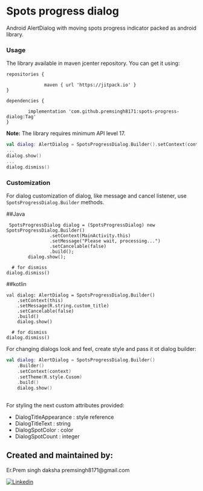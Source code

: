 # Spots  progress dialog


Android AlertDialog with moving spots progress indicator packed as android library.


### Usage

The library available in maven jcenter repository. You can get it using:
```dependency
repositories {

  			  maven { url 'https://jitpack.io' }
}

```

```
dependencies {

        implementation 'com.github.premsingh8171:spots-progress-dialog:Tag'
}
```

**Note:** The library requires minimum API level 17.

```kotlin
val dialog: AlertDialog = SpotsProgressDialog.Builder().setContext(context).build()
...
dialog.show()
...
dialog.dismiss()
```

### Customization

For dialog customization of dialog, like message and cancel listener, use `SpotsProgressDialog.Builder` methods.

##Java
```
 SpotsProgressDialog dialog = (SpotsProgressDialog) new SpotsProgressDialog.Builder()
                .setContext(MainActivity.this)
                .setMessage("Please wait, processing...")
                .setCancelable(false)
                .build();
        dialog.show();
         
  # for dismiss
dialog.dismiss()
```
##kotlin
``` 
val dialog: AlertDialog = SpotsProgressDialog.Builder()
    .setContext(this)
    .setMessage(R.string.custom_title)
    .setCancelable(false)
    .build()
    dialog.show()
    
  # for dismiss
dialog.dismiss()
```

For changing dialogs look and feel, create style and pass it ot dialog builder:
```kotlin
val dialog: AlertDialog = SpotsProgressDialog.Builder()
    .Builder()
    .setContext(context)
    .setTheme(R.style.Cusom)
    .build()
    dialog.show()
    
```

For styling the next custom attributes provided:
* DialogTitleAppearance : style reference
* DialogTitleText : string
* DialogSpotColor : color
* DialogSpotCount : integer

<h2>Created and maintained by:</h2>
<p>Er.Prem singh daksha  premsingh8171@gmail.com</p>
<p><a href="https://www.linkedin.com/in/prem-singh-daksha-82az/"> <img src="https://github.com/anitaa1990/DeviceInfo-Sample/blob/master/media/linkedin-icon.png" alt="Linkedin" style="max-width:100%;"> </a></p>
